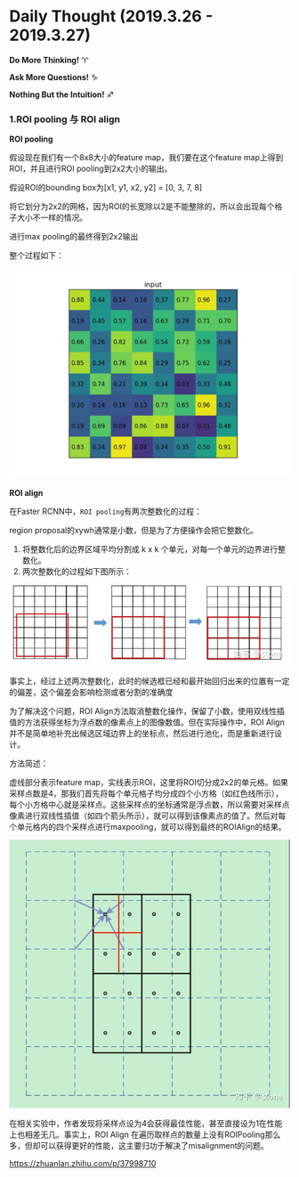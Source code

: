 # Daily Thought (2019.3.26 - 2019.3.27)
**Do More Thinking!** ♈ 

**Ask More Questions!** ♑

**Nothing But the Intuition!** ♐

### 1.ROI pooling 与 ROI align
**ROI pooling**

假设现在我们有一个8x8大小的feature map，我们要在这个feature map上得到ROI，并且进行ROI pooling到2x2大小的输出。

假设ROI的bounding box为[x1, y1, x2, y2] = [0, 3, 7, 8]

将它划分为2x2的网格，因为ROI的长宽除以2是不能整除的，所以会出现每个格子大小不一样的情况。

进行max pooling的最终得到2x2输出

整个过程如下：

![](__pics/ROI_pooling.gif)

**ROI align**

在Faster RCNN中，`ROI pooling`有两次整数化的过程：

region proposal的xywh通常是小数，但是为了方便操作会把它整数化。

1. 将整数化后的边界区域平均分割成 k x k 个单元，对每一个单元的边界进行整数化。
2. 两次整数化的过程如下图所示：

![](__pics/ROI_align_1.jpg)

事实上，经过上述两次整数化，此时的候选框已经和最开始回归出来的位置有一定的偏差，这个偏差会影响检测或者分割的准确度

为了解决这个问题，ROI Align方法取消整数化操作，保留了小数，使用双线性插值的方法获得坐标为浮点数的像素点上的图像数值。但在实际操作中，ROI Align并不是简单地补充出候选区域边界上的坐标点，然后进行池化，而是重新进行设计。

方法简述：

虚线部分表示feature map，实线表示ROI，这里将ROI切分成2x2的单元格。如果采样点数是4，那我们首先将每个单元格子均分成四个小方格（如红色线所示），每个小方格中心就是采样点。这些采样点的坐标通常是浮点数，所以需要对采样点像素进行双线性插值（如四个箭头所示），就可以得到该像素点的值了。然后对每个单元格内的四个采样点进行maxpooling，就可以得到最终的ROIAlign的结果。

![](__pics/ROI_align_2.jpg)

在相关实验中，作者发现将采样点设为4会获得最佳性能，甚至直接设为1在性能上也相差无几。事实上，ROI Align 在遍历取样点的数量上没有ROIPooling那么多，但却可以获得更好的性能，这主要归功于解决了misalignment的问题。

https://zhuanlan.zhihu.com/p/37998710
